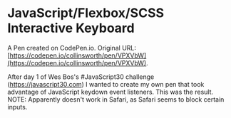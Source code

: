 # JavaScript/Flexbox/SCSS Interactive Keyboard

A Pen created on CodePen.io. Original URL: [https://codepen.io/collinsworth/pen/VPXVbW](https://codepen.io/collinsworth/pen/VPXVbW).

After day 1 of Wes Bos's #JavaScript30 challenge (https://javascript30.com) I wanted to create my own pen that took advantage of JavaScript keydown event listeners. This was the result. NOTE: Apparently doesn't work in Safari, as Safari seems to block certain inputs.
